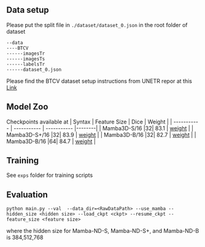## Data setup

Please put the split file in `./dataset/dataset_0.json` in the root folder of dataset
```
--data
----BTCV
------imagesTr
------imagesTs
------labelsTr
------dataset_0.json
```

Please find the BTCV dataset setup instructions from UNETR repor at this [Link](https://github.com/Project-MONAI/tutorials/blob/main/3d_segmentation/unetr_btcv_segmentation_3d.ipynb)
## Model Zoo


Checkpoints available at
| Syntax      | Feature Size |  Dice         | Weight |
| ----------- | ----------- |  ----------- |--------| 
| Mamba3D-S/16 |32|  83.1  |   [weight](https://huggingface.co/jacklishufan/Mamba-ND/blob/main/btcv/mamband-s.pt) |
| Mamba3D-S+/16 |32|  83.9  |   [weight](https://huggingface.co/jacklishufan/Mamba-ND/blob/main/btcv/mamband-s_plus.pt) |
| Mamba3D-B/16 |32|  82.7  |   [weight](https://huggingface.co/jacklishufan/Mamba-ND/blob/main/btcv/mamband-b-32.pt) |
| Mamba3D-B/16 |64|  84.7  |   [weight](https://huggingface.co/jacklishufan/Mamba-ND/blob/main/btcv/mamband-b-64.pt) |

## Training
See `exps` folder for training scripts

## Evaluation

```
python main.py --val  --data_dir=<RawDataPath> --use_mamba --hidden_size <hidden size> --load_ckpt <ckpt> --resume_ckpt --feature_size <feature size>
```

where the hidden size for Mamba-ND-S,  Mamba-ND-S+, and  Mamba-ND-B is 384,512,768